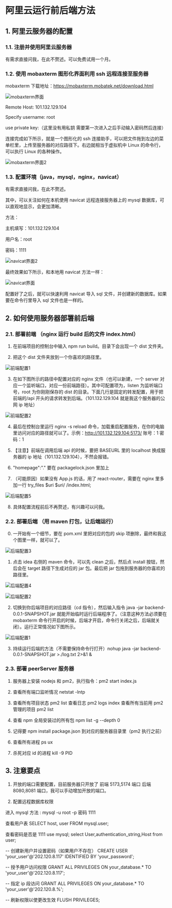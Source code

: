 # 阿里云运行前后端方法

## 1. 阿里云服务器的配置

### 1.1. 注册并使用阿里云服务器

有需求直接问我，在此不赘述。可以免费试用一个月。

### 1.2. 使用 mobaxterm 图形化界面利用 ssh 远程连接至服务器

mobaxterm 下载地址：https://mobaxterm.mobatek.net/download.html

![mobaxterm界面](./img/mobaxterm界面.png)

Remote Host: 101.132.129.104

Specify username: root

use private key:（这里没有用私钥 需要第一次进入之后手动输入密码然后连接）

连接完成如下所示，就是一个图形化的 ssh 连接助手，可以把文件拖到左边的菜单栏里，上传至服务器的对应路径下。右边就相当于虚拟机中 Linux 的命令行，可以执行 Linux 的各种操作。

![mobaxterm界面2](./img/mobaxterm界面2.png)

### 1.3. 配置环境（java，mysql，nginx，navicat）

有需求直接问我，在此不赘述。

其中，可以关注如何在本机使用 navicat 远程连接服务器上的 mysql 数据库，可以直观地显示，会更加清晰。

方法：

主机填写：101.132.129.104

用户名：root

密码：1111

![navicat界面2](./img/navicat界面2.png)

最终效果如下所示，和本地用 navicat 方法一样：

![navicat界面](./img/navicat界面.png)

配置好了之后，就可以快速利用 navicat 导入 sql 文件，并创建新的数据库。如果要在命令行里导入 sql 文件也是一样的。

## 2. 如何使用服务器部署前后端

### 2.1. 部署前端 （nginx 运行 build 后的文件 index.html）

1. 在前端项目的控制台中输入 npm run build。目录下会出现一个 dist 文件夹。

2. 把这个 dist 文件夹放到一个你喜欢的路径里。

![前端配置1](./img/前端配置1.png)

3. 在如下图所示的路径中配置对应的 nginx 文件（也可以新建，一个 server 对应一个监听端口，对应一份前端路径）。其中可配置项为，listen 为监听端口号，root 为你刚刚保存的 dist 的目录。下面几行是固定的转发配置，用于把前端的/api 开头的请求转发到后端。（101.132.129.104 就是我这个服务器的公网 ip 地址）

![前端配置2](./img/前端配置2.png)

4. 最后在控制台里运行 nginx -s reload 命令，加载重启配置服务，在你的电脑里访问对应的路径就可以了。示例：http://101.132.129.104:5173/ 账号：1 密码：1

5. 【注意】前端在调用后端 api 的时候，要把 BASEURL 里的 localhost 换成服务器的 ip 地址（101.132.129.104），不然会报错。

6. "homepage":"." 要在 packagelock.json 里加上

7. （可能原因）如果没有 App.js 的话，用了 react-router，需要在 nginx 里多加一行 try_files $uri $uri/ /index.html;

![后端配置5](./img/后端配置5.png)

8. 具体配置流程前后不再赘述，有兴趣可以问我。

### 2.2. 部署后端 （用 maven 打包，让后端运行）

0. 一开始有一个细节，要在 pom.xml 里把对应的包的 skip 项删除，最终和我这个图里一样，就可以了。

![后端配置3](./img/后端配置3.png)

1. 点击 idea 右侧的 maven 命令，可以先 clean 之后，然后点 install 按钮，然后会在 target 路径下生成对应的 jar 包。最后把 jar 包拖到服务器的你喜欢的路径里。

![后端配置4](./img/后端配置4.png)

![后端配置2](./img/后端配置2.png)

2. 切换到你后端项目的对应路径（cd 指令），然后输入指令 java -jar backend-0.0.1-SNAPSHOT.jar 就能开始临时运行后端程序了。（注意这种方法必须要在 mobaxterm 命令行开启的时候，后端才开启，命令行关闭之后，后端就关闭）。运行正常情况如下图所示。

![后端配置1](./img/后端配置1.png)

3. 持续运行后端的方法（不需要保持命令行打开）nohup java -jar backend-0.0.1-SNAPSHOT.jar >./log.txt 2>&1 &

### 2.3. 部署 peerServer 服务器

1. 服务器上安装 nodejs 和 pm2，执行指令：pm2 start index.js

2. 查看所有端口监听情况 netstat -lntp

3. 查看所有项目状态 pm2 list 查看日志 pm2 logs index 查看所有当前用 pm2 管理的项目 pm2 list

4. 查看 npm 全局安装过的所有包 npm list -g --depth 0

5. 记得要 npm install package.json 到对应的服务器目录里（pm2 执行之前）

6. 查看所有进程 ps ux

7. 杀死对应 id 的进程 kill -9 PID

## 3. 注意要点

1. 开放的端口需要配置，目前服务器只开放了 前端 5173,5174 端口 后端 8080,8081 端口，我可以手动增加开放的端口。

2. 配置远程数据库权限

进入 mysql 方法 : mysql -u root -p 密码 1111

查看用户表 SELECT host, user FROM mysql.user;

查看密码是否是 1111 use mysql; select User,authentication_string,Host from user;

-- 创建新用户并设置密码（如果用户不存在）
CREATE USER 'your_user'@'202.120.8.117' IDENTIFIED BY 'your_password';

-- 授予用户访问权限
GRANT ALL PRIVILEGES ON your_database.\* TO 'your_user'@'202.120.8.117';

-- 指定 ip 段访问
GRANT ALL PRIVILEGES ON your_database.\* TO 'your_user'@'202.120.8.%';

-- 刷新权限以使更改生效
FLUSH PRIVILEGES;
